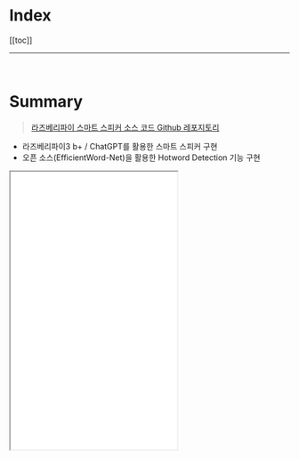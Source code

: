 # Index

[[toc]]

---

<br/>

# Summary

> [라즈베리파이 스마트 스피커 소스 코드 Github 레포지토리](https://github.com/orgs/RaspGPT/repositories)

-   라즈베리파이3 b+ / ChatGPT를 활용한 스마트 스피커 구현
-   오픈 소스(EfficientWord-Net)을 활용한 Hotword Detection 기능 구현

<iframe src="/assets/video/raspgpt.mp4?autoplay=0" height="500px"/>

# 시스템 구성도

<br/>

<figure>
<img src="/assets/img/rasp_gpt/flowchart.png" style="width: 800px"/>
<figcaption>System Architecture</figcaption>
</figure>

<br/>

&nbsp;라즈베리파이는 마이크 스트림이 계속 열려있으며 Hotword로 등록된 단어를 인식하면 Hotword 인식 완료 wav 파일 스피커에 송출하며 1.5초 이후 사용자의 입력을 받을 준비가 완료된다.<br/>
&nbsp;사용자는 5초 동안 질문을 말하고 해당 질문은 Google Cloud의 STT로 텍스트로 변환되며 백엔드 서버를 통해 ChatGPT의 OpenAPI를 호출한다.<br/>
&nbsp;ChatGPT의 답변을 받으면 Google Cloud의 TTS로 wav 파일로 변환되어 라즈베리파이의 스피커로 송출된다.

<br/>

# 라즈베리파이 설정

## OS 및 네트워크 설정

**Ubuntu 20.04** 이미지로 개발 진행<br/>
OS 설치 후 네트워크 세팅 필요<br/><br/>

[**-라즈베리파이 OS 드라이버 설치 링크-**](https://www.raspberrypi.com/software/)<br/>
[**-Ubuntu 20.04 LTS 이미지 설치 링크-**](https://releases.ubuntu.com/focal/)

<br/>

## Python 버전 변경

> 라이브러리 설치를 위한 Python 버전 변경 필요

<br/>

-   Python 설치를 위한 라이브러리 설치

```bash
sudo apt-get install -y build-essential tk-dev libncurses5-dev libncursesw5-dev libreadline6-dev libdb5.3-dev libgdbm-dev libsqlite3-dev libssl-dev libbz2-dev libexpat1-dev liblzma-dev zlib1g-dev libffi-dev tar wget vim
```

<br/>

-   Python 3.8.16 설치

```bash
wget https://www.python.org/ftp/python/3.8.16/Python-3.8.16.tgz

sudo tar zxf Python-3.8.16.tgz
cd Python-3.8.16

sudo ./configure --enable-optimizations
sudo make -j 4
sudo make altinstall
```

<br/>

-   alias 설정

```bash
echo "alias python=/usr/local/bin/python3.8" >> ~/.bashrc
source ~/.bashrc
```

<br/>

# Hotword Detaction

> Hotword Detection 기능은 Ant-Brain/EfficientWord-Net 오픈 소스를 커스터마이징하여 개발<br/> [Ant-Brain/EfficientWord-Net Github 링크](https://github.com/Ant-Brain/EfficientWord-Net)

## 라이브러리 설치

-   pyaudio (depends on portaudio)

```bash
// pyaudio 설치 시 portaudio.h import 문제 발생
sudo apt-get install portaudio19-dev

// sudo apt-get install python3-pyaudio
sudo python3.8 -m pip install pyaudio
=> libportaudio2, python3-pyaudio
```

<br/>

-   tflite (tensorflow lightweight binaries)

```bash
echo "deb https://packages.cloud.google.com/apt coral-edgetpu-stable main" | sudo tee /etc/apt/sources.list.d/coral-edgetpu.list
curl https://packages.cloud.google.com/apt/doc/apt-key.gpg | sudo apt-key add -
// sudo apt-get update
// sudo apt-get install python3-tflite-runtime

sudo python3.8 -m pip install tflite-runtime
```

<br/>

-   librosa => OS 64bit 필수

```bash
sudo apt-get install libblas-dev python3-scipy

// install llvm 10.0.1 install => 아직 llvm 11을 지원하는 numba가 없음
wget github.com/llvm/llvm-project/releases/download/llvmorg-10.0.1/clang+llvm-10.0.1-aarch64-linux-gnu.tar.xz
tar -xvf clang*.xz
cd clang+llvmpip
sudo cp -R * /usr/local
export LLVM_CONFIG=/usr/local/bin/llvm-config

// error while loading shared libraries: libtinfo.so.5: cannot open shared object file: No such file or directory
// 위에 오류나면 설치해줘야함
sudo apt install libncurses5

// sudo pip install llvmlite==0.36.0
// sudo pip install numba==0.51.2
// sudo pip install librosa==0.8.1

sudo python3.8 -m pip install llvmlite==0.36.0
sudo python3.8 -m pip install numpy==1.20.0
sudo python3.8 -m pip install numba==0.51.2
sudo python3.8 -m pip install librosa==0.8.1
```

<br/>

-   EfficientWord-Net

```bash
// sudo pip install EfficientWord-Net
sudo python3.8 -m pip install EfficientWord-Net

// 추가 라이브러리 설치
sudo python3.8 -m pip install typer rich
```

## Hotword 모델 생성

-   Training

```bash
// resnet_50_arc
python3.8 -m eff_word_net.generate_reference --input-dir={data_dir} --output-dir={output_dir} --wakeword={hotword} --model-type=resnet_50_arc
// first_iteration_siamese
python3.8 -m eff_word_net.generate_reference --input-dir={data_dir} --output-dir={output_dir} --wakeword={hotword} --model-type=first_iteration_siamese
```

<br/>

-   Copy output model to another dir

```bash
sudo cp -r target_file target_dir
```

output_ref.json을 사용하기 위해서 json 파일의 경로를 알아야하기 때문에 특정 경로로 이동시켜주는 것이 편하다.
<br/>
<br/>

-   Custom Hotword 모델 테스트

```python
import os
from eff_word_net.streams import SimpleMicStream
from eff_word_net.engine import HotwordDetector, MultiHotwordDetector
from eff_word_net.audio_processing import Resnet50_Arc_loss

base_model = Resnet50_Arc_loss()

model_dir = {model_path}

# 테스트 결과 MultiHotwordDetector만이 제대로 Detection되기 때문에 2개의 모델 생성
gpt_hw = HotwordDetector(
	hotword = "gpt",
	model = base_model,
	reference_file = os.path.join(model_dir, "output.json"),
	threshold = 0.6,
	relaxation_time = 2
)

gpt_hw2 = HotwordDetector(
	hotword = "gpt_yaa",
	model = base_model,
	reference_file = os.path.join(model_dir, "output2.json"),
	threshold = 0.6,
	relaxation_time = 2
)
--

multi_hotword_detector = MultiHotwordDetector(
	[gpt_hw, gpt_hw2],
	model = base_model,
	continuous = True,
)

mic_stream = SimpleMicStream(window_length_secs=1.5, sliding_window_secs=0.75)
mic_stream.start_stream()

print("Say GPT or GPT yaa")

while True:
	frame = mic_stream.getFrame()
	result = multi_hotword_detector.findBestMatch(frame)

	if None not in result:
		print(result[0],f",Confidence {result[1]:0.4f}")
	else:
		print("Any Detection Find")
```

-   EfficientWord-Net 소스 코드 수정

<img src="/assets/img/rasp_gpt/modify_code.png"/>

<br/>
<br/>

EfficientWord-Net 코드 내부에서 특정 단어를 인식하면 마이크 스트림을 닫아버렸다.<br/>
개발하려는 스마트 스피커는 출시되어 있는 스마트 스피커와 동일하게 Input을 계속 받도록 설계하기 위해서 해당 코드를 삭제하였다.

# STT/TTS

> STT/TTS 기능은 Google Cloud의 기능을 사용하였다.

## STT/TTS 설정

-   Library 설치

```bash
// tts
sudo python3.8 -m pip install google-cloud-texttospeech

export GOOGLE_APPLICATION_CREDENTIALS="KEY_PATH”

//stt
sudo python3.8 -m pip install SpeechRecognition
sudo apt-get install flac
```

## STT

```python
import io
import os

from google.cloud import speech

credential_path = ""
os.environ['GOOGLE_APPLICATION_CREDENTIALS'] = credential_path

def stt():
    client = speech.SpeechClient()

    wav_path = ""

    with io.open(wav_path, 'rb') as audio_file:
        content = audio_file.read()
        audio = speech.RecognitionAudio(content=content)

    config = speech.RecognitionConfig(
        encoding = speech.RecognitionConfig.AudioEncoding.LINEAR16,
        sample_rate_hertz = 16000,
        language_code = "ko-KR",
        audio_channel_count = 1
    )

    response = client.recognize(config=config, audio=audio)

    stt_result = ""

    for result in response.results:
        stt_result += result.alternatives[0].transcript

    return stt_result
```

## TTS

```python
from google.cloud import texttospeech
import requests

import os

request_url = ""
response_path = ""

def tts(data):
    byte_data = data.encode("utf-8")

    response = requests.post(request_url, data=byte_data)

    client = texttospeech.TextToSpeechClient()

    synthesis_input = texttospeech.SynthesisInput(text=response.text)

    voice = texttospeech.VoiceSelectionParams(
        language_code = "ko-KR",
        ssml_gender = texttospeech.SsmlVoiceGender.FEMALE
    )

    audio_config = texttospeech.AudioConfig(
        audio_encoding = texttospeech.AudioEncoding.MP3
    )

    response = client.synthesize_speech(
        input = synthesis_input,
        voice = voice,
        audio_config = audio_config
    )

    with open(response_path, "wb") as out:
        out.write(response.audio_content)

    os.system('aplay '+response_path)
```

<br/>
<br/>

<style>
blockquote {
    font-size: 17px !important;
    border-left: 0.25rem solid #529b2e !important;
}

figure {
    text-align: center;
    font-style: italic;
    font-weight: bold;
    margin-bottom: 1rem;
}
</style>
